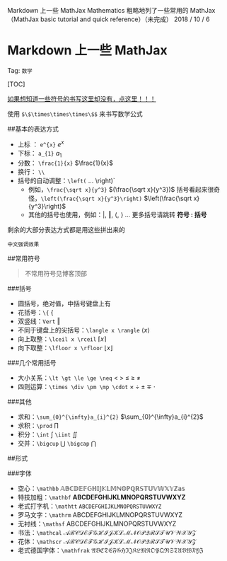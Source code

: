 Markdown 上一些 MathJax
Mathematics
粗略地列了一些常用的 MathJax （MathJax basic tutorial and quick reference）（未完成）
2018 / 10 / 6

# Markdown 上一些 MathJax 

Tag: `数学`

[TOC]



[如果想知道一些符号的书写这里却没有，点这里！！！](http://detexify.kirelabs.org/classify.html)

使用 `$\$\times\times\times\$$` 来书写数学公式

##基本的表达方式

- 上标 ： `e^{x}` $e^{x}$
- 下标： `a_{1}` $a_{1}$
- 分数： `\frac{1}{x}` $\frac{1}{x}$
- 换行： `\\`
- 括号的自动调整：`\left(` ... \right)`
  - 例如，`\frac{\sqrt x}{y^3}` $(\frac{\sqrt x}{y^3})$ 括号看起来很奇怪，`\left(\frac{\sqrt x}{y^3}\right)` $\left(\frac{\sqrt x}{y^3}\right)$
  - 其他的括号也使用，例如：$\vert$, $\Vert$, $\langle$, $\rangle$ ... 更多括号请跳转 **符号 : 括号**

剩余的大部分表达方式都是用这些拼出来的

`中文强调效果`

##常用符号

>不常用符号见博客顶部

###括号

- 圆括号，绝对值，中括号键盘上有
- 花括号：`\{` $\{$
- 双竖线：`Vert` $\Vert$
- 不同于键盘上的尖括号：`\langle x \rangle` $\langle x \rangle$ 
- 向上取整：`\lceil x \rceil` $\lceil x \rceil$
- 向下取整：`\lfloor x \rfloor` $\lfloor x \rfloor$

###几个常用括号

- 大小关系：`\lt \gt \le \ge \neq` $\lt \; \gt \; \le \; \ge \; \neq$
- 四则运算：`\times \div \pm \mp \cdot` $\times \; \div \; \pm \; \mp \; \cdot$

###其他

- 求和：`\sum_{0}^{\infty}a_{i}^{2}` $\sum_{0}^{\infty}a_{i}^{2}$
- 求积：`\prod` $\prod$
- 积分：`\int` $\int$ `\iint` $\iint$
- 交并：`\bigcup` $\bigcup$ `\bigcap` $\bigcap$

##形式

###字体

- 空心：`\mathbb` $\mathbb{ABCDEFGHIJKLMNOPQRSTUVWXYZas}$
- 特技加粗：`\mathbf` $\mathbf{ABCDEFGHIJKLMNOPQRSTUVWXYZ}$
- 老式打字机：`\mathtt` $\mathtt{ABCDEFGHIJKLMNOPQRSTUVWXYZ}$
- 罗马文字：`\mathrm` $\mathrm{ABCDEFGHIJKLMNOPQRSTUVWXYZ}$
- 无衬线：`\mathsf` $\mathsf{ABCDEFGHIJKLMNOPQRSTUVWXYZ}$
- 书法：`\mathcal` $\mathcal{ABCDEFGHIJKLMNOPQRSTUVWXYZ}$
- 花体：`\mathscr` $\mathscr{ABCDEFGHIJKLMNOPQRSTUVWXYZ}$
- 老式德国字体：`\mathfrak` $\mathfrak{ABCDEFGHIJKLMNOPQRSTUVWXYZ}$
